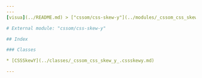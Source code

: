 ```yaml
---
---
[visua](../README.md) > ["cssom/css-skew-y"](../modules/_cssom_css_skew_y_.md)

# External module: "cssom/css-skew-y"

## Index

### Classes

* [CSSSkewY](../classes/_cssom_css_skew_y_.cssskewy.md)

---
```


